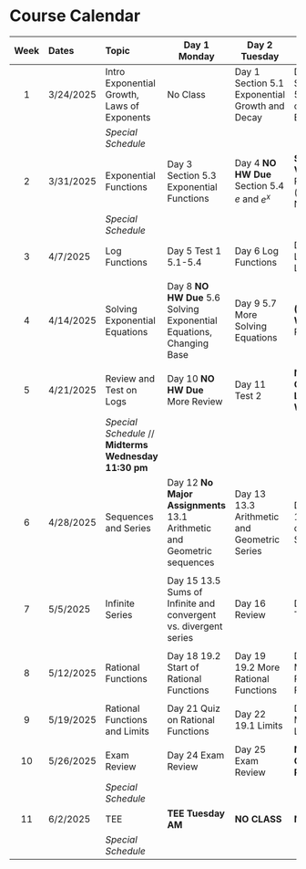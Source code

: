 <!-- command: render -->
<!-- command: landscape -->

# Course Calendar


| Week | Dates     | Topic                                                   | Day 1 Monday                                                             | Day 2  Tuesday                                 | Day 3 Thursday                           |
|:----:|:----------|:--------------------------------------------------------|--------------------------------------------------------------------------|------------------------------------------------|------------------------------------------|
|  1   | 3/24/2025 | Intro Exponential Growth, Laws of Exponents             | No Class                                                                 | Day 1 Section 5.1 Exponential Growth and Decay | Day 2 Section 5.2 Laws of Exponents      |
|      |           | *Special Schedule*                                      |                                                                          |                                                |                                          |
|  2   | 3/31/2025 | Exponential Functions                                   | Day 3  Section 5.3 Exponential Functions                                 | Day 4 **NO HW Due** Section 5.4 $e$ and $e^x$  | **Spring Visits** Review (Absent NEDCMP) |
|      |           | *Special Schedule*                                      |                                                                          |                                                |                                          |
|  3   | 4/7/2025  | Log Functions                                           | Day 5  Test 1 5.1-5.4                                                    | Day 6 Log Functions                            | Day 7 Laws of Logarithms                 |
|      |           |                                                         |                                                                          |                                                |                                          |
|  4   | 4/14/2025 | Solving Exponential Equations                           | Day 8  **NO HW Due** 5.6 Solving Exponential Equations, Changing Base    | Day 9 5.7 More Solving Equations               | **(Absent WORLDS)** Review               |
|      |           |                                                         |                                                                          |                                                |                                          |
|  5   | 4/21/2025 | Review and Test on Logs                                 | Day 10 **NO HW Due** More Review                                         | Day 11 Test 2                                  | **NO CLASS: Long Weekend**               |
|      |           | *Special Schedule*  //  **Midterms Wednesday 11:30 pm** |                                                                          |                                                |                                          |
|  6   | 4/28/2025 | Sequences and Series                                    | Day 12 **No Major Assignments**  13.1 Arithmetic and Geometric sequences | Day 13 13.3 Arithmetic and Geometric Series    | Day 14 13.4 Limits of Infinite Sequences |
|      |           |                                                         |                                                                          |                                                |                                          |
|  7   | 5/5/2025  | Infinite Series                                         | Day 15 13.5 Sums of Infinite and convergent vs. divergent series         | Day 16 Review                                  | Day 17 Test 3                            |
|      |           |                                                         |                                                                          |                                                |                                          |
|  8   | 5/12/2025 | Rational Functions                                      | Day 18 19.2 Start of Rational Functions                                  | Day 19 19.2 More Rational Functions            | Day 20 More Rational Functions           |
|      |           |                                                         |                                                                          |                                                |                                          |
|  9   | 5/19/2025 | Rational Functions and Limits                           | Day 21 Quiz on Rational Functions                                        | Day 22 19.1 Limits                             | Day 23 More on Limits                    |
|      |           |                                                         |                                                                          |                                                |                                          |
|  10  | 5/26/2025 | Exam Review                                             | Day 24 Exam Review                                                       | Day 25 Exam Review                             | **NO CLASS: Prize Day**                  |
|      |           | *Special Schedule*                                      |                                                                          |                                                |                                          |
|  11  | 6/2/2025  | TEE                                                     | **TEE Tuesday AM**                                                       | **NO CLASS**                                   | **NO CLASS**                             |
|      |           | *Special Schedule*                                      |                                                                          |                                                |                                          |

